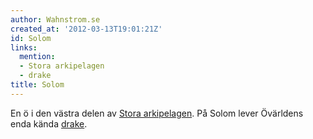```yaml
---
author: Wahnstrom.se
created_at: '2012-03-13T19:01:21Z'
id: Solom
links:
  mention:
  - Stora arkipelagen
  - drake
title: Solom
---
```


En ö i den västra delen av [Stora arkipelagen]. På Solom lever Övärldens enda kända [drake].

  [Stora arkipelagen]: Stora_arkipelagen
  [drake]: drake